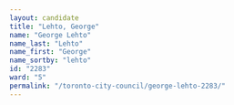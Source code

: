 ```yaml
---
layout: candidate
title: "Lehto, George"
name: "George Lehto"
name_last: "Lehto"
name_first: "George"
name_sortby: "lehto"
id: "2283"
ward: "5"
permalink: "/toronto-city-council/george-lehto-2283/"
---
```

